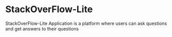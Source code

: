 # StackOverFlow-Lite
StackOverFlow-Lite Application is a platform where users can ask questions and get answers to their questions
